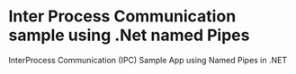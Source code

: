 # Inter Process Communication sample using .Net named Pipes 
InterProcess Communication (IPC) Sample App using Named Pipes in .NET
